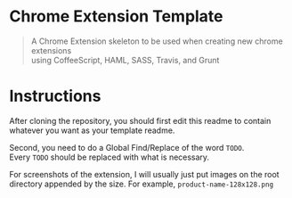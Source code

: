 Chrome Extension Template
===

> A Chrome Extension skeleton to be used when creating new chrome extensions  
> using CoffeeScript, HAML, SASS, Travis, and Grunt

Instructions
===
After cloning the repository, you should first edit this readme to contain  
whatever you want as your template readme.

Second, you need to do a Global Find/Replace of the word `TODO`.  
Every `TODO` should be replaced with what is necessary.

For screenshots of the extension, I will usually just put images on the root  
directory appended by the size.  For example, `product-name-128x128.png`
